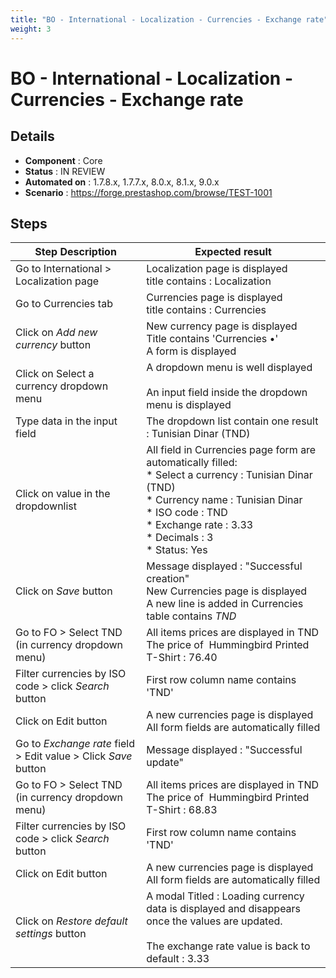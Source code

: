 ```yaml
---
title: "BO - International - Localization - Currencies - Exchange rate"
weight: 3
---
```


# BO - International - Localization - Currencies - Exchange rate
## Details
* **Component** : Core
* **Status** : IN REVIEW
* **Automated on** : 1.7.8.x, 1.7.7.x, 8.0.x, 8.1.x, 9.0.x
* **Scenario** : https://forge.prestashop.com/browse/TEST-1001

## Steps
| Step Description | Expected result |
| ----- | ----- |
| Go to International > Localization page | Localization page is displayed<br>title contains : Localization |
| Go to Currencies tab | Currencies page is displayed<br>title contains : Currencies |
| Click on *Add new currency* button | New currency page is displayed<br>Title contains 'Currencies •'<br>A form is displayed |
| Click on Select a currency dropdown menu | A dropdown menu is well displayed<br><br>An input field inside the dropdown menu is displayed |
| Type data in the input field | The dropdown list contain one result : Tunisian Dinar (TND) |
| Click on value in the dropdownlist | All field in Currencies page form are automatically filled:<br> * Select a currency : Tunisian Dinar (TND)<br> * Currency name : Tunisian Dinar <br> * ISO code : TND<br> * Exchange rate : 3.33<br> * Decimals : 3<br> * Status: Yes |
| Click on *Save* button | Message displayed : "Successful creation"<br>New Currencies page is displayed<br>A new line is added in Currencies table contains *TND* |
| Go to FO > Select TND (in currency dropdown menu) | All items prices are displayed in TND<br>The price of  Hummingbird Printed T-Shirt : 76.40 |
| Filter currencies by ISO code > click *Search* button | First row column name contains 'TND' |
| Click on Edit button | A new currencies page is displayed<br>All form fields are automatically filled |
| Go to *Exchange rate* field > Edit value > Click *Save* button | Message displayed : "Successful update" |
| Go to FO > Select TND (in currency dropdown menu) | All items prices are displayed in TND<br>The price of  Hummingbird Printed T-Shirt : 68.83 |
| Filter currencies by ISO code > click *Search* button | First row column name contains 'TND' |
| Click on Edit button | A new currencies page is displayed<br>All form fields are automatically filled |
| Click on *Restore default settings* button | A modal Titled : Loading currency data is displayed and disappears once the values are updated.<br><br>The exchange rate value is back to default : 3.33 |
